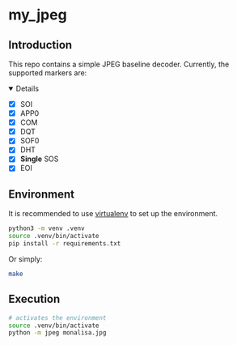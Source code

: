 # my_jpeg
## Introduction
This repo contains a simple JPEG baseline decoder.
Currently, the supported markers are:

<details open>

* [x] SOI
* [x] APP0
* [x] COM
* [x] DQT
* [x] SOF0
* [x] DHT
* [x] **Single** SOS
* [x] EOI

</details>

## Environment
It is recommended to use [virtualenv](https://docs.python.org/3/library/venv.html) to set up the environment.

``` bash
python3 -m venv .venv
source .venv/bin/activate
pip install -r requirements.txt
```

Or simply:
``` bash
make
```

## Execution
``` bash
# activates the environment
source .venv/bin/activate
python -m jpeg monalisa.jpg
```
